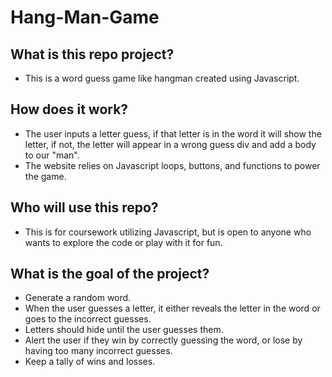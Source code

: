 # Hang-Man-Game
## What is this repo project?

* This is a word guess game like hangman created using Javascript. 

## How does it work?

* The user inputs a letter guess, if that letter is in the word it will show the letter, if not, the letter will appear in a wrong guess div and add a body to our "man".
* The website relies on Javascript loops, buttons, and functions to power the game.

## Who will use this repo?

* This is for coursework utilizing Javascript, but is open to anyone who wants to explore the code or play with it for fun.

## What is the goal of the project?

* Generate a random word.
* When the user guesses a letter, it either reveals the letter in the word or goes to the incorrect guesses.
* Letters should hide until the user guesses them.
* Alert the user if they win by correctly guessing the word, or lose by having too many incorrect guesses.
* Keep a tally of wins and losses.
